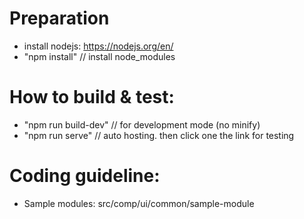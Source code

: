 # Preparation
- install nodejs: https://nodejs.org/en/
- "npm install" // install node_modules

# How to build & test:
- "npm run build-dev" // for development mode (no minify)
- "npm run serve" // auto hosting. then click one the link for testing

# Coding guideline:
- Sample modules: src/comp/ui/common/sample-module